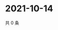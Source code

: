 # 2021-10-14

共 0 条

<!-- BEGIN WEIBO -->
<!-- 最后更新时间 Thu Oct 14 2021 22:13:06 GMT+0800 (China Standard Time) -->

<!-- END WEIBO -->
